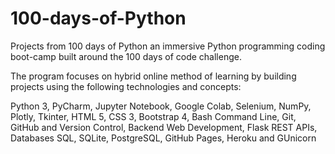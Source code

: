 # 100-days-of-Python
Projects from 100 days of Python an immersive Python programming coding boot-camp built around the 100 days of code challenge.

The program focuses on hybrid online method of learning by building projects using the following technologies and concepts: 

Python 3, PyCharm, Jupyter Notebook, Google Colab, Selenium, NumPy, Plotly, Tkinter, HTML 5, CSS 3, Bootstrap 4, Bash Command Line, 
Git, GitHub and Version Control, Backend Web Development, Flask REST APIs, Databases SQL, SQLite, PostgreSQL, GitHub Pages, Heroku and GUnicorn
